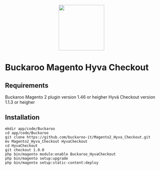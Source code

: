 <p align="center">
  <img src="https://github.com/buckaroo-it/Magento2/assets/105488705/b00d2fcd-2458-4a8b-ab1f-e85d678a0008" width="150px" position="center">
</p>

# Buckaroo Magento Hyva Checkout

## Requirements

Buckaroo Magento 2 plugin version 1.46 or heigher
Hyvä Checkout version 1.1.3 or heigher

## Installation
```
mkdir app/code/Buckaroo
cd app/code/Buckaroo
git clone https://github.com/buckaroo-it/Magento2_Hyva_Checkout.git
mv Magento2_Hyva_Checkout HyvaCheckout
cd HyvaCheckout
git checkout 1.0.0
php bin/magento module:enable Buckaroo_HyvaCheckout
php bin/magento setup:upgrade
php bin/magento setup:static-content:deploy
```
